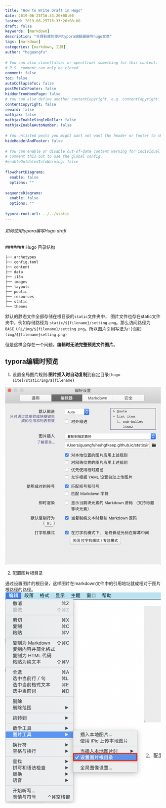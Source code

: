 ```yaml
---
title: "How to Write Draft in Hugo"
date: 2019-06-25T16:33:26+08:00
lastmod: 2019-06-25T16:33:26+08:00
draft: false
keywords: [markdown]
description: "合理有效的使用typora编辑器编写hugo文章"
tags: [markdown]
categories: [markdown, 工具]
author: "heguangfu"

# You can also close(false) or open(true) something for this content.
# P.S. comment can only be closed
comment: false
toc: false
autoCollapseToc: false
postMetaInFooter: false
hiddenFromHomePage: false
# You can also define another contentCopyright. e.g. contentCopyright: "This is another copyright."
contentCopyright: false
reward: false
mathjax: false
mathjaxEnableSingleDollar: false
mathjaxEnableAutoNumber: false

# You unlisted posts you might want not want the header or footer to show
hideHeaderAndFooter: false

# You can enable or disable out-of-date content warning for individual post.
# Comment this out to use the global config.
#enableOutdatedInfoWarning: false

flowchartDiagrams:
  enable: false
  options: ""

sequenceDiagrams: 
  enable: false
  options: ""

typora-root-url: ../../static
---
```






###### 如何使用typora编写Hugo draft

<!--more-->

####### Hugo 目录结构


```
├── archetypes
├── config.toml
├── content
├── data
├── i18n
├── images
├── layouts
├── public
├── resources
├── static
└── themes
```

默认的静态文件全部存储在根目录的`static`文件夹中， 图片文件也存在static文件夹中，例如存储路径为 `static/${filename}/setting.png`。那么访问路径为 `BASE_URL/img/${filename}/setting.png`。所以图片引用写法为`![设置](img/${filename}setting.png)`



但是这样会存在一个问题，**编辑时无法完整预览文件图片**。



## typora编辑时预览



1. 设置全局图片规则:**图片插入时自动复制**到自定目录`[hugo-site]/static/img/${filename}`

![setting](/img/how-to-write-draft-in-hugo/setting.png)





2. 配置图片根目录

  

  通过设置图片的根目录，这样图片在markdown文件中的引用地址就成相对于图片根路径的路径。
  ![image-20190625172634870](/img/how-to-write-draft-in-hugo/image-20190625172634870.png)